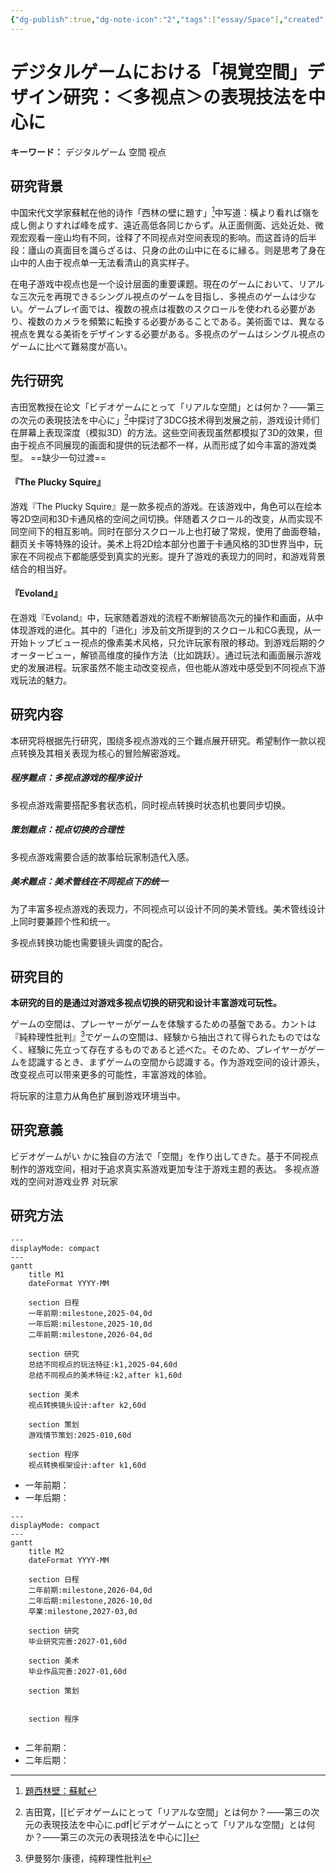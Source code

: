 ```yaml
---
{"dg-publish":true,"dg-note-icon":"2","tags":["essay/Space"],"created":"2024-11-28","completed":null,"status":"进行","description":null,"cover":null,"permalink":"/100.Project/2023-07-01~ 东京美术塾（TADA）/デジタルゲームにおける「視覚空間」デザイン研究：＜多视点＞の表現技法を中心に/","dgPassFrontmatter":true,"noteIcon":"2"}
---
```


# デジタルゲームにおける「視覚空間」デザイン研究：＜多视点＞の表現技法を中心に
**キーワード：** デジタルゲーム 空間 视点
## 研究背景
中国宋代文学家蘇軾在他的诗作「西林の壁に題す」[^1]中写道：橫より看れば嶺を成し側よりすれば峰を成す、遠近高低各同じからず。从正面侧面、远处近处、微观宏观看一座山均有不同，诠释了不同视点对空间表现的影响。而这首诗的后半段：廬山の真面目を識らざるは、只身の此の山中に在るに縁る。则是思考了身在山中的人由于视点单一无法看清山的真实样子。

在电子游戏中视点也是一个设计层面的重要课题。現在のゲームにおいて、リアルな三次元を再現できるシングル視点のゲームを目指し、多視点のゲームは少ない。ゲームプレイ面では、複数の視点は複数のスクロールを使われる必要があり、複数のカメラを頻繁に転換する必要があることである。美術面では、異なる視点を異なる美術をデザインする必要がある。多視点のゲームはシングル視点のゲームに比べて難易度が高い。
## 先行研究
吉田宽教授在论文「ビデオゲームにとって「リアルな空間」とは何か？——第三の次元の表現技法を中心に」[^2]中探讨了3DCG技术得到发展之前，游戏设计师们在屏幕上表现深度（模拟3D）的方法。这些空间表现虽然都模拟了3D的效果，但由于视点不同展现的画面和提供的玩法都不一样，从而形成了如今丰富的游戏类型。
==缺少一句过渡==

#### 『The Plucky Squire』
游戏『The Plucky Squire』是一款多视点的游戏。在该游戏中，角色可以在绘本等2D空间和3D卡通风格的空间之间切换。伴随着スクロール的改变，从而实现不同空间下的相互影响。同时在部分スクロール上也打破了常规，使用了曲面卷轴，翻页关卡等特殊的设计。美术上将2D绘本部分也置于卡通风格的3D世界当中，玩家在不同视点下都能感受到真实的光影。提升了游戏的表现力的同时，和游戏背景结合的相当好。

#### 『Evoland』
在游戏『Evoland』中，玩家随着游戏的流程不断解锁高次元的操作和画面，从中体现游戏的进化。其中的「进化」涉及前文所提到的スクロール和CG表现，从一开始トップビュー视点的像素美术风格，只允许玩家有限的移动。到游戏后期的クオータービュー，解锁高维度的操作方法（比如跳跃）。通过玩法和画面展示游戏史的发展进程。玩家虽然不能主动改变视点，但也能从游戏中感受到不同视点下游戏玩法的魅力。

## 研究内容
本研究将根据先行研究，围绕多视点游戏的三个難点展开研究。希望制作一款以视点转换及其相关表现为核心的冒险解密游戏。
##### 程序難点：多视点游戏的程序设计
多视点游戏需要搭配多套状态机，同时视点转换时状态机也要同步切换。

##### 策划難点：视点切换的合理性
多视点游戏需要合适的故事给玩家制造代入感。

##### 美术難点：美术管线在不同视点下的统一
为了丰富多视点游戏的表现力，不同视点可以设计不同的美术管线。美术管线设计上同时要兼顾个性和统一。

多视点转换功能也需要镜头调度的配合。


## 研究目的
**本研究的目的是通过对游戏多视点切换的研究和设计丰富游戏可玩性。**

ゲームの空間は、プレーヤーがゲームを体験するための基盤である。カントは『純粋理性批判』[^3]でゲームの空間は、経験から抽出されて得られたものではなく、経験に先立って存在するものであると述べた。そのため、プレイヤーがゲームを認識するとき、まずゲームの空間から認識する。作为游戏空间的设计源头，改变视点可以带来更多的可能性，丰富游戏的体验。

将玩家的注意力从角色扩展到游戏环境当中。

## 研究意義
ビデオゲームがい かに独自の方法で「空間」を作り出してきた。基于不同视点制作的游戏空间，相对于追求真实系游戏更加专注于游戏主题的表达。
多视点游戏的空间对游戏业界
对玩家

## 研究方法
```mermaid
---
displayMode: compact 
---
gantt
	title M1
    dateFormat YYYY-MM
	
	section 日程
	一年前期:milestone,2025-04,0d
	一年后期:milestone,2025-10,0d
	二年前期:milestone,2026-04,0d
	
	section 研究
	总结不同视点的玩法特征:k1,2025-04,60d
	总结不同视点的美术特征:k2,after k1,60d
	
	section 美术
	视点转换镜头设计:after k2,60d
	
	section 策划
	游戏情节策划:2025-010,60d
	
	section 程序
	视点转换框架设计:after k1,60d
```
- 一年前期：
- 一年后期：
```mermaid
---
displayMode: compact 
---
gantt
	title M2
    dateFormat YYYY-MM
	
	section 日程
	二年前期:milestone,2026-04,0d
	二年后期:milestone,2026-10,0d
	卒業:milestone,2027-03,0d
	
	section 研究
	毕业研究完善:2027-01,60d
	
	section 美术
	毕业作品完善:2027-01,60d
	
	section 策划
	
	
	section 程序
	
```
- 二年前期：
- 二年后期：

[^1]: [題西林壁：蘇軾](https://chinese.hix05.com/sushi/sushi_3/sushi303.seirin.html)
[^2]: 吉田寛，[[ビデオゲームにとって「リアルな空間」とは何か？——第三の次元の表現技法を中心に.pdf|ビデオゲームにとって「リアルな空間」とは何か？——第三の次元の表現技法を中心に]]
[^3]: 伊曼努尔·康德，纯粹理性批判
